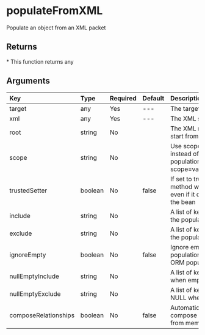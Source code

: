 # populateFromXML

Populate an object from an XML packet

## Returns

\* This function returns any

## Arguments

| Key | Type | Required | Default | Description |
| :--- | :--- | :--- | :--- | :--- |
| target | any | Yes | --- | The target to populate |
| xml | any | Yes | --- | The XML string or packet |
| root | string | No |  | The XML root element to start from |
| scope | string | No |  | Use scope injection instead of setters population. Ex: scope=variables.instance. |
| trustedSetter | boolean | No | false | If set to true, the setter method will be called even if it does not exist in the bean |
| include | string | No |  | A list of keys to include in the population |
| exclude | string | No |  | A list of keys to exclude in the population |
| ignoreEmpty | boolean | No | false | Ignore empty values on populations, great for ORM population |
| nullEmptyInclude | string | No |  | A list of keys to NULL when empty |
| nullEmptyExclude | string | No |  | A list of keys to NOT NULL when empty |
| composeRelationships | boolean | No | false | Automatically attempt to compose relationships from memento |

